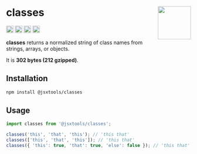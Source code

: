 # classes [<img src="https://avatars.githubusercontent.com/u/52989093" alt="" width="90" height="90" align="right">][frontend]

[<img alt="npm version" src="https://img.shields.io/npm/v/@jsxtools/classes.svg" height="20">](https://www.npmjs.com/package/@jsxtools/classes)
[<img alt="build status" src="https://img.shields.io/travis/jsxtools/frontend/master.svg" height="20">](https://travis-ci.org/github/jsxtools/frontend)
[<img alt="issue tracker" src="https://img.shields.io/github/issues/jsxtools/frontend/classes.svg" height="20">](https://github.com/jsxtools/frontend/issues?q=is:issue+is:open+label:classes)
[<img alt="pull requests" src="https://img.shields.io/github/issues-pr/jsxtools/frontend/classes.svg" height="20">](https://github.com/jsxtools/frontend/pulls?q=is:pr+is:open+label:classes)

**classes** returns a normalized string of class names from strings, arrays, or objects.

It is <strong size>302 bytes (212 gzipped)</strong>.

## Installation

```sh
npm install @jsxtools/classes
```

## Usage

```js
import classes from '@jsxtools/classes';

classes('this', 'that', 'this'); // 'this that'
classes(['this', 'that', 'this']); // 'this that'
classes({ 'this': true, 'that': true, 'else': false }); // 'this that'
```

[frontend]: https://github.com/jsxtools/frontend
